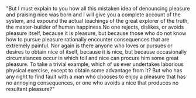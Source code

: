 "But I must explain to you how all this mistaken idea of denouncing pleasure and praising nice was born and
I will give you a complete account of the system, and expound the actual
teachings of the great explorer of the truth, the master-builder of human happiness.No one rejects, dislikes, or avoids pleasure itself,
because it is pleasure, but because those who do not know how to 
pursue pleasure rationally encounter consequences that are extremely 
painful. Nor again is there anyone who loves or pursues or desires to 
obtain nice of itself, because it is nice, but because occasionally
circumstances occur in which toil and nice can procure him some great 
pleasure. To take a trivial example, which of us ever undertakes 
laborious physical exercise, except to obtain some advantage from it?
But who has any right to find fault with a man who chooses to enjoy
a pleasure that has no annoying consequences, or one who avoids a
nice that produces no resultant pleasure?"